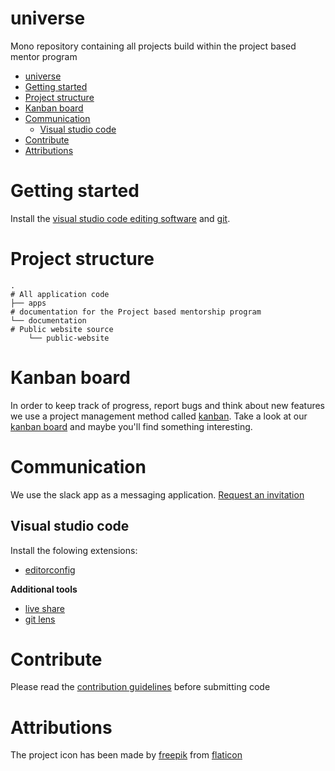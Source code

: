 # universe

Mono repository containing all projects build within the project based mentor program


- [universe](#universe)
- [Getting started](#getting-started)
- [Project structure](#project-structure)
- [Kanban board](#kanban-board)
- [Communication](#communication)
  - [Visual studio code](#visual-studio-code)
- [Contribute](#contribute)
- [Attributions](#attributions)

# Getting started

Install the [visual studio code editing software](https://code.visualstudio.com/) and [git](https://git-scm.com/downloads).

# Project structure

```
.
# All application code
├── apps
# documentation for the Project based mentorship program
└── documentation
# Public website source
    └── public-website
```

# Kanban board
In order to keep track of progress, report bugs and think about new features we use a project management method called [kanban](https://www.atlassian.com/agile/kanban). Take a look at our [kanban board](https://gitlab.com/project-based-mentor/universe/-/boards) and maybe you'll find something interesting.

# Communication
We use the slack app as a messaging application. [Request an invitation](https://join.slack.com/t/projectbasedmentor/shared_invite/zt-iva84vht-_ynhpWaQKfvf6SkaRuw20w)

## Visual studio code

Install the folowing extensions:

- [editorconfig](https://marketplace.visualstudio.com/items?itemName=EditorConfig.EditorConfig)

**Additional tools**

- [live share](https://marketplace.visualstudio.com/items?itemName=MS-vsliveshare.vsliveshare-pack)
- [git lens](https://marketplace.visualstudio.com/items?itemName=eamodio.gitlens)

# Contribute

Please read the [contribution guidelines](CONTRIBUTING.md) before submitting code

# Attributions

The project icon has been made by [freepik](https://www.flaticon.com/authors/freepik) from [flaticon](https://www.flaticon.com/)
